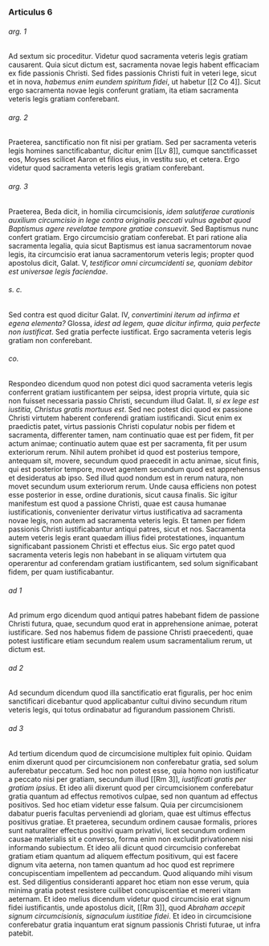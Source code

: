 ### Articulus 6

###### arg. 1
Ad sextum sic proceditur. Videtur quod sacramenta veteris legis gratiam causarent. Quia sicut dictum est, sacramenta novae legis habent efficaciam ex fide passionis Christi. Sed fides passionis Christi fuit in veteri lege, sicut et in nova, *habemus enim eundem spiritum fidei*, ut habetur [[2 Co 4]]. Sicut ergo sacramenta novae legis conferunt gratiam, ita etiam sacramenta veteris legis gratiam conferebant.

###### arg. 2
Praeterea, sanctificatio non fit nisi per gratiam. Sed per sacramenta veteris legis homines sanctificabantur, dicitur enim [[Lv 8]], cumque sanctificasset eos, Moyses scilicet Aaron et filios eius, in vestitu suo, et cetera. Ergo videtur quod sacramenta veteris legis gratiam conferebant.

###### arg. 3
Praeterea, Beda dicit, in homilia circumcisionis, *idem salutiferae curationis auxilium circumcisio in lege contra originalis peccati vulnus agebat quod Baptismus agere revelatae tempore gratiae consuevit*. Sed Baptismus nunc confert gratiam. Ergo circumcisio gratiam conferebat. Et pari ratione alia sacramenta legalia, quia sicut Baptismus est ianua sacramentorum novae legis, ita circumcisio erat ianua sacramentorum veteris legis; propter quod apostolus dicit, Galat. V, *testificor omni circumcidenti se, quoniam debitor est universae legis faciendae*.

###### s. c.
Sed contra est quod dicitur Galat. IV, *convertimini iterum ad infirma et egena elementa?* Glossa, *idest ad legem, quae dicitur infirma, quia perfecte non iustificat*. Sed gratia perfecte iustificat. Ergo sacramenta veteris legis gratiam non conferebant.

###### co.
Respondeo dicendum quod non potest dici quod sacramenta veteris legis conferrent gratiam iustificantem per seipsa, idest propria virtute, quia sic non fuisset necessaria passio Christi, secundum illud Galat. II, *si ex lege est iustitia, Christus gratis mortuus est*. Sed nec potest dici quod ex passione Christi virtutem haberent conferendi gratiam iustificandi. Sicut enim ex praedictis patet, virtus passionis Christi copulatur nobis per fidem et sacramenta, differenter tamen, nam continuatio quae est per fidem, fit per actum animae; continuatio autem quae est per sacramenta, fit per usum exteriorum rerum. Nihil autem prohibet id quod est posterius tempore, antequam sit, movere, secundum quod praecedit in actu animae, sicut finis, qui est posterior tempore, movet agentem secundum quod est apprehensus et desideratus ab ipso. Sed illud quod nondum est in rerum natura, non movet secundum usum exteriorum rerum. Unde causa efficiens non potest esse posterior in esse, ordine durationis, sicut causa finalis. Sic igitur manifestum est quod a passione Christi, quae est causa humanae iustificationis, convenienter derivatur virtus iustificativa ad sacramenta novae legis, non autem ad sacramenta veteris legis. Et tamen per fidem passionis Christi iustificabantur antiqui patres, sicut et nos. Sacramenta autem veteris legis erant quaedam illius fidei protestationes, inquantum significabant passionem Christi et effectus eius. Sic ergo patet quod sacramenta veteris legis non habebant in se aliquam virtutem qua operarentur ad conferendam gratiam iustificantem, sed solum significabant fidem, per quam iustificabantur.

###### ad 1
Ad primum ergo dicendum quod antiqui patres habebant fidem de passione Christi futura, quae, secundum quod erat in apprehensione animae, poterat iustificare. Sed nos habemus fidem de passione Christi praecedenti, quae potest iustificare etiam secundum realem usum sacramentalium rerum, ut dictum est.

###### ad 2
Ad secundum dicendum quod illa sanctificatio erat figuralis, per hoc enim sanctificari dicebantur quod applicabantur cultui divino secundum ritum veteris legis, qui totus ordinabatur ad figurandum passionem Christi.

###### ad 3
Ad tertium dicendum quod de circumcisione multiplex fuit opinio. Quidam enim dixerunt quod per circumcisionem non conferebatur gratia, sed solum auferebatur peccatum. Sed hoc non potest esse, quia homo non iustificatur a peccato nisi per gratiam, secundum illud [[Rm 3]], *iustificati gratis per gratiam ipsius*. Et ideo alii dixerunt quod per circumcisionem conferebatur gratia quantum ad effectus remotivos culpae, sed non quantum ad effectus positivos. Sed hoc etiam videtur esse falsum. Quia per circumcisionem dabatur pueris facultas perveniendi ad gloriam, quae est ultimus effectus positivus gratiae. Et praeterea, secundum ordinem causae formalis, priores sunt naturaliter effectus positivi quam privativi, licet secundum ordinem causae materialis sit e converso, forma enim non excludit privationem nisi informando subiectum. Et ideo alii dicunt quod circumcisio conferebat gratiam etiam quantum ad aliquem effectum positivum, qui est facere dignum vita aeterna, non tamen quantum ad hoc quod est reprimere concupiscentiam impellentem ad peccandum. Quod aliquando mihi visum est. Sed diligentius consideranti apparet hoc etiam non esse verum, quia minima gratia potest resistere cuilibet concupiscentiae et mereri vitam aeternam. Et ideo melius dicendum videtur quod circumcisio erat signum fidei iustificantis, unde apostolus dicit, [[Rm 3]], quod *Abraham accepit signum circumcisionis, signaculum iustitiae fidei*. Et ideo in circumcisione conferebatur gratia inquantum erat signum passionis Christi futurae, ut infra patebit.

